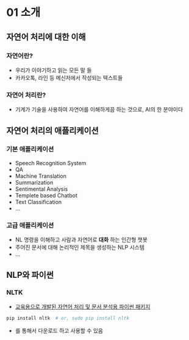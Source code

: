 # 01 소개

## 자연어 처리에 대한 이해

### 자연어란?

* 우리가 이야기하고 읽는 모든 말 들
* 카카오톡, 라인 등 메신저에서 작성되는 텍스트들



### 자연어 처리란?

* 기계가 기술을 사용하여 자연어를 이해하게끔 하는 것으로, AI의 한 분야이다



## 자연어 처리의 애플리케이션

### 기본 애플리케이션

* Speech Recognition System
* QA
* Machine Translation
* Summarization
* Sentimental Analysis
* Templete based Chatbot
* Text Classification
* ...



### 고급 애플리케이션

* NL 명령을 이해하고 사람과 자연어로 **대화** 하는 인간형 챗봇
* 주어진 문서에 대해 논리적인 제목을 생성하는 NLP 시스템
* ...



## NLP와 파이썬

### NLTK

* [교육용으로 개발된 자연어 처리 및 문서 분석용 파이썬 패키지](https://datascienceschool.net/view-notebook/118731eec74b4ad3bdd2f89bab077e1b/)

``` python
pip install nltk  # or, sudo pip install nltk
```

* 를 통해서 다운로드 하고 사용할 수 있음



